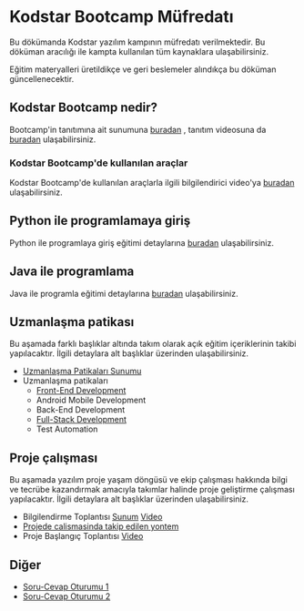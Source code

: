 # Kodstar Bootcamp Müfredatı

Bu dökümanda Kodstar yazılım kampının müfredatı verilmektedir. Bu döküman aracılığı ile kampta kullanılan tüm kaynaklara ulaşabilirsiniz.

Eğitim materyalleri üretildikçe ve geri beslemeler alındıkça bu döküman güncellenecektir.

##  Kodstar Bootcamp nedir?

Bootcamp'in tanıtımına ait sunumuna [buradan](https://drive.google.com/file/d/17J4AfzEQdmU4YUAspsymqfwsUldKuXuK/view?usp=sharing) , tanıtım videosuna da [buradan](https://youtu.be/s-TxiXmJmOQ) ulaşabilirsiniz.

###  Kodstar Bootcamp'de kullanılan araçlar

Kodstar Bootcamp'de kullanılan araçlarla ilgili bilgilendirici video'ya [buradan](https://www.youtube.com/watch?v=-NdRVTDWkQo) ulaşabilirsiniz.

##  Python ile programlamaya giriş

Python ile programlaya giriş eğitimi detaylarına [buradan](python/readme.md) ulaşabilirsiniz.

##  Java ile programlama

Java ile programla eğitimi detaylarına [buradan](java/readme.md) ulaşabilirsiniz.

## Uzmanlaşma patikası

Bu aşamada farklı başlıklar altında takım olarak açık eğitim içeriklerinin takibi yapılacaktır. İlgili detaylara alt başlıklar üzerinden ulaşabilirsiniz.

* [Uzmanlaşma Patikaları Sunumu](https://drive.google.com/file/d/1PbwWSKN2wLUL0IufwXx4JKaWyhBpyGaZ/view?usp=sharing)
* Uzmanlaşma patikaları
  * [Front-End Development](front-end/README.md)
  * Android Mobile Development
  * Back-End Development
  * [Full-Stack Development](full-stack/README.md)
  * Test Automation

## Proje çalışması

Bu aşamada yazılım proje yaşam döngüsü ve ekip çalışması hakkında bilgi ve tecrübe kazandırmak amacıyla takımlar halinde proje geliştirme çalışması yapılacaktır. İlgili detaylara alt başlıklar üzerinden ulaşabilirsiniz.

* Bilgilendirme Toplantısı [Sunum](https://drive.google.com/file/d/16dBrWIved9W-kmPscxMtaoxA_DApodbd/view?usp=sharing) [Video](https://youtu.be/KmhZ_X-rJW4)
* [Projede calismasinda takip edilen yontem](project/way-of-working.md)
* Proje Başlangıç Toplantısı [Video](https://youtu.be/Js8THL-ICJY)

## Diğer

* [Soru-Cevap Oturumu 1](https://youtu.be/pbVVS8OBE0c)
* [Soru-Cevap Oturumu 2](https://youtu.be/ncZBWqblWsw)
